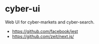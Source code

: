 # cyber-ui
Web UI for cyber-markets and cyber-search.


* https://github.com/facebook/jest
* https://github.com/zeit/next.js/
